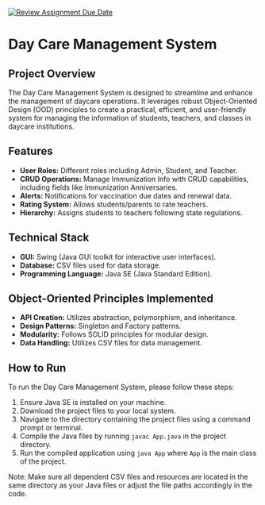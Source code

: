 [![Review Assignment Due Date](https://classroom.github.com/assets/deadline-readme-button-24ddc0f5d75046c5622901739e7c5dd533143b0c8e959d652212380cedb1ea36.svg)](https://classroom.github.com/a/vT5a_sCN)

# Day Care Management System

## Project Overview

The Day Care Management System is designed to streamline and enhance the management of daycare operations. It leverages robust Object-Oriented Design (OOD) principles to create a practical, efficient, and user-friendly system for managing the information of students, teachers, and classes in daycare institutions.

## Features

- **User Roles:** Different roles including Admin, Student, and Teacher.
- **CRUD Operations:** Manage Immunization Info with CRUD capabilities, including fields like Immunization Anniversaries.
- **Alerts:** Notifications for vaccination due dates and renewal data.
- **Rating System:** Allows students/parents to rate teachers.
- **Hierarchy:** Assigns students to teachers following state regulations.

## Technical Stack

- **GUI:** Swing (Java GUI toolkit for interactive user interfaces).
- **Database:** CSV files used for data storage.
- **Programming Language:** Java SE (Java Standard Edition).

## Object-Oriented Principles Implemented

- **API Creation:** Utilizes abstraction, polymorphism, and inheritance.
- **Design Patterns:** Singleton and Factory patterns.
- **Modularity:** Follows SOLID principles for modular design.
- **Data Handling:** Utilizes CSV files for data management.

## How to Run

To run the Day Care Management System, please follow these steps:

1. Ensure Java SE is installed on your machine.
2. Download the project files to your local system.
3. Navigate to the directory containing the project files using a command prompt or terminal.
4. Compile the Java files by running `javac App.java` in the project directory.
5. Run the compiled application using `java App` where `App` is the main class of the project.

Note: Make sure all dependent CSV files and resources are located in the same directory as your Java files or adjust the file paths accordingly in the code.
